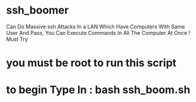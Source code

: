 # ssh_boomer
Can Do Massive ssh Attacks In a LAN Which Have Computers With Same User And Pass, You Can Execute Commands In All The Computer At Once ! Must Try

# you must be root to run this script
# to begin Type In : bash ssh_boom.sh
